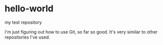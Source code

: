 # hello-world
my test repository

I'm just figuring out how to use Git, so far so good. It's very similar to other repositories I've used.

